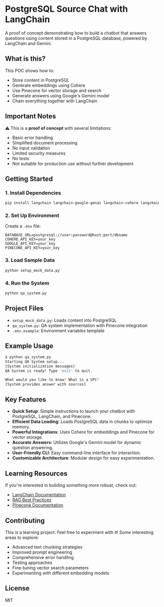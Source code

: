 # PostgreSQL Source Chat with LangChain

A proof of concept demonstrating how to build a chatbot that answers questions using content stored in a PostgreSQL database, powered by LangChain and Gemini.

## What is this?

This POC shows how to:
- Store content in PostgreSQL
- Generate embeddings using Cohere
- Use Pinecone for vector storage and search
- Generate answers using Google's Gemini model
- Chain everything together with LangChain

## Important Notes

⚠️ This is a **proof of concept** with several limitations:
- Basic error handling
- Simplified document processing
- No input validation
- Limited security measures
- No tests
- Not suitable for production use without further development

## Getting Started

### 1. Install Dependencies
```bash
pip install langchain langchain-google-genai langchain-cohere langchain-pinecone python-dotenv psycopg2-binary pandas sqlalchemy pinecone-client
```

### 2. Set Up Environment
Create a `.env` file:
```env
DATABASE_URL=postgresql://user:password@host:port/dbname
COHERE_API_KEY=your_key
GOOGLE_API_KEY=your_key
PINECONE_API_KEY=your_key
```

### 3. Load Sample Data
```bash
python setup_mock_data.py
```

### 4. Run the System
```bash
python qa_system.py
```

## Project Files

- `setup_mock_data.py`: Loads content into PostgreSQL
- `qa_system.py`: QA system implementation with Pinecone integration
- `.env.example`: Environment variables template

## Example Usage

```bash
$ python qa_system.py
Starting QA System setup...
[System initialization messages]
QA System is ready! Type 'exit' to quit.

What would you like to know? What is a VPC?
[System provides answer with sources]
```

## Key Features

- **Quick Setup**: Simple instructions to launch your chatbot with PostgreSQL, LangChain, and Pinecone.
- **Efficient Data Loading**: Loads PostgreSQL data in chunks to optimize memory.
- **Powerful Integrations**: Uses Cohere for embeddings and Pinecone for vector storage.
- **Accurate Answers**: Utilizes Google's Gemini model for dynamic question answering.
- **User-Friendly CLI**: Easy command-line interface for interaction.
- **Customizable Architecture**: Modular design for easy experimentation.


## Learning Resources

If you're interested in building something more robust, check out:
- [LangChain Documentation](https://python.langchain.com/docs/get_started/introduction)
- [RAG Best Practices](https://www.pinecone.io/learn/retrieval-augmented-generation/)
- [Pinecone Documentation](https://docs.pinecone.io/docs/overview)

## Contributing

This is a learning project. Feel free to experiment with it! Some interesting areas to explore:
- Advanced text chunking strategies
- Improved prompt engineering
- Comprehensive error handling
- Testing approaches
- Fine-tuning vector search parameters
- Experimenting with different embedding models

## License

MIT